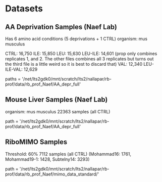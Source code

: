 # Datasets 

## AA Deprivation Samples (Naef Lab)

Has 6 amino acid conditions (5 deprivations + 1 CTRL)
organism: mus musculus

CTRL: 16,750
ILE: 15,850
LEU: 15,630
LEU-ILE: 14,601 (prop only combines replicates 1, and 2. The other files combines all 3 replicates but turns out the third file is a little weird so it is best to discard that)
VAL: 12,340
LEU-ILE-VAL: 12,629

paths = '/net/lts2gdk0/mnt/scratch/lts2/nallapar/rb-prof/data/rb_prof_Naef/AA_depr_full'

## Mouse Liver Samples (Naef Lab)

organism: mus musculus
22363 samples (all CTRL)

path = '/net/lts2gdk0/mnt/scratch/lts2/nallapar/rb-prof/data/rb_prof_Naef/AA_depr_full'

## RiboMIMO Samples

Threshold: 60%
7112 samples (all CTRL) 
(Mohammad16: 1761, Mohammad19-1: 1428, Subtelny14: 3293)

path = '/net/lts2gdk0/mnt/scratch/lts2/nallapar/rb-prof/data/rb_prof_Naef/mimo_data_standard/'